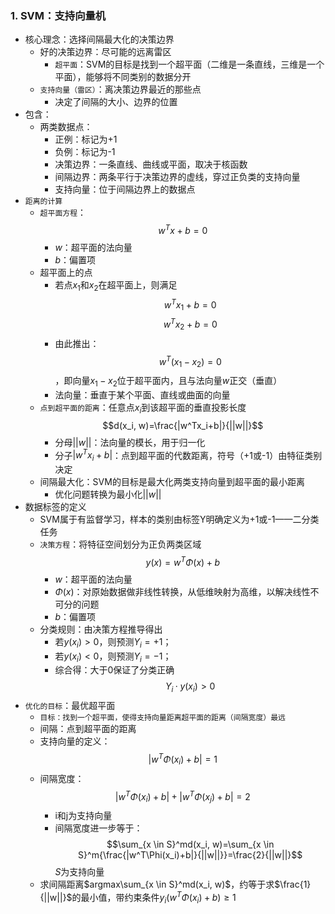### 1. SVM：支持向量机
- 核心理念：选择间隔最大化的决策边界
  - 好的决策边界：尽可能的远离雷区
    - `超平面`：SVM的目标是找到一个超平面（二维是一条直线，三维是一个平面），能够将不同类别的数据分开
  - `支持向量（雷区）`：离决策边界最近的那些点
    - 决定了间隔的大小、边界的位置
- 包含：
  - 两类数据点：
    - 正例：标记为+1
    - 负例：标记为-1
    - 决策边界：一条直线、曲线或平面，取决于核函数
    - 间隔边界：两条平行于决策边界的虚线，穿过正负类的支持向量
    - 支持向量：位于间隔边界上的数据点
- `距离的计算`
  - `超平面方程`：$$w^Tx+b=0$$
    - $w$：超平面的法向量
    - $b$：偏置项
  - 超平面上的点
    - 若点$x_1$和$x_2$在超平面上，则满足$$w^Tx_1+b=0$$ $$w^Tx_2+b=0$$
    - 由此推出：$$w^T(x_1-x_2)=0$$，即向量$x_1-x_2$位于超平面内，且与法向量$w$正交（垂直）
    - 法向量：垂直于某个平面、直线或曲面的向量
  - `点到超平面的距离`：任意点$x_i$到该超平面的垂直投影长度 $$d(x_i, w)=\frac{|w^Tx_i+b|}{||w||}$$
    - 分母$||w||$：法向量的模长，用于归一化
    - 分子$|w^Tx_i+b|$：点到超平面的代数距离，符号（+1或-1）由特征类别决定
  - 间隔最大化：SVM的目标是最大化两类支持向量到超平面的最小距离
    - 优化问题转换为最小化$||w||$
- 数据标签的定义
  - SVM属于有监督学习，样本的类别由标签Y明确定义为+1或-1——二分类任务
  - `决策方程`：将特征空间划分为正负两类区域 $$y(x) = w^T \Phi(x) + b$$
    - $w$：超平面的法向量
    - $\Phi(x)$：对原始数据做非线性转换，从低维映射为高维，以解决线性不可分的问题
    - $b$：偏置项
  - 分类规则：由决策方程推导得出
    - 若$y(x_i)>0$，则预测$Y_i=+1$；
    - 若$y(x_i)<0$，则预测$Y_i=-1$；
    - 综合得：大于0保证了分类正确 $$Y_i·y(x_i)>0$$
- `优化的目标`：最优超平面
  - `目标：找到一个超平面，使得支持向量距离超平面的距离（间隔宽度）最远`
  - 间隔：点到超平面的距离
  - 支持向量的定义：$$|w^T \Phi(x_i) + b|=1$$
  - 间隔宽度：$$|w^T \Phi(x_i) + b|+|w^T \Phi(x_j) + b|=2$$ 
    - i和j为支持向量
    - 间隔宽度进一步等于：$$\sum_{x \in S}^md(x_i, w)=\sum_{x \in S}^m{\frac{|w^T\Phi(x_i)+b|}{||w||}}=\frac{2}{||w||}$$ $S$为支持向量
  - 求间隔距离$argmax\sum_{x \in S}^md(x_i, w)$，约等于求$\frac{1}{||w||}$的最小值，带约束条件$y_i(w^T \Phi(x_i) + b)≥1$